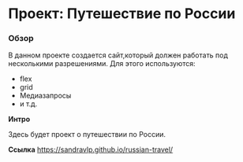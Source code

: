 # Проект: Путешествие по России

### Обзор
В данном проекте создается сайт,который должен работать под несколькими разрешениями. Для этого используются:
- flex
- grid
- Медиазапросы
- и т.д.

**Интро**

Здесь будет проект о путешествии по России.


**Ссылка**
https://sandravlp.github.io/russian-travel/
